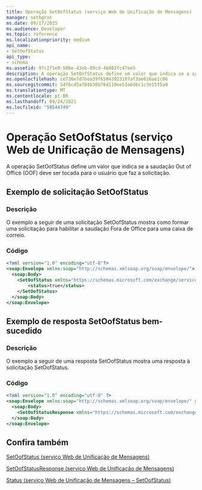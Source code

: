 ```yaml
---
title: Operação SetOofStatus (serviço Web de Unificação de Mensagens)
manager: sethgros
ms.date: 09/17/2015
ms.audience: Developer
ms.topic: reference
ms.localizationpriority: medium
api_name:
- SetOofStatus
api_type:
- schema
ms.assetid: 97c271e9-506e-43eb-89cd-46803fc47ee5
description: A operação SetOofStatus define um valor que indica se a saudação Out of Office (OOF) deve ser tocada para o usuário que faz a solicitação.
ms.openlocfilehash: ce736e7d7bea39f65843923187af3ae616ae1c86
ms.sourcegitcommit: 54f6cd5a704b36b76d110ee53a6d6c1c3e15f5a9
ms.translationtype: MT
ms.contentlocale: pt-BR
ms.lasthandoff: 09/24/2021
ms.locfileid: "59544749"
---
```

# <a name="setoofstatus-operation-um-web-service"></a>Operação SetOofStatus (serviço Web de Unificação de Mensagens)

A operação SetOofStatus define um valor que indica se a saudação Out of Office (OOF) deve ser tocada para o usuário que faz a solicitação.
  
## <a name="setoofstatus-request-example"></a>Exemplo de solicitação SetOofStatus

### <a name="description"></a>Descrição

O exemplo a seguir de uma solicitação SetOofStatus mostra como formar uma solicitação para habilitar a saudação Fora de Office para uma caixa de correio.
  
### <a name="code"></a>Código

```XML
<?xml version="1.0" encoding="utf-8"?>
<soap:Envelope xmlns:soap="http://schemas.xmlsoap.org/soap/envelope/">
  <soap:Body>
    <SetOofStatus xmlns="https://schemas.microsoft.com/exchange/services/2006/messages">
        <status>true</status>
    </SetOofStatus>
  </soap:Body>
</soap:Envelope>
```

## <a name="successful-setoofstatus-response-example"></a>Exemplo de resposta SetOofStatus bem-sucedido

### <a name="description"></a>Descrição

O exemplo a seguir de uma resposta SetOofStatus mostra uma resposta à solicitação SetOofStatus.
  
### <a name="code"></a>Código

```XML
<?xml version="1.0" encoding="utf-8" ?> 
<soap:Envelope xmlns:soap="http://schemas.xmlsoap.org/soap/envelope/" xmlns:xsi="http://www.w3.org/2001/XMLSchema-instance" xmlns:xsd="http://www.w3.org/2001/XMLSchema">
  <soap:Body>
    <SetOofStatusResponse xmlns="https://schemas.microsoft.com/exchange/services/2006/messages" /> 
  </soap:Body>
</soap:Envelope>
```

## <a name="see-also"></a>Confira também



[SetOofStatus (serviço Web de Unificação de Mensagens)](setoofstatus-um-web-service.md)
  
[SetOofStatusResponse (serviço Web de Unificação de Mensagens)](setoofstatusresponse-um-web-service.md)
  
[Status (serviço Web de Unificação de Mensagens – SetOofStatus)](status-um-web-servicesetoofstatus.md)

